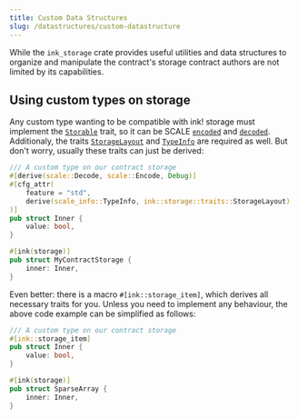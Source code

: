 ```yaml
---
title: Custom Data Structures
slug: /datastructures/custom-datastructure
---
```


While the `ink_storage` crate provides useful utilities and data structures to organize and 
manipulate the contract's storage contract authors are not limited by its capabilities. 

## Using custom types on storage
Any custom type wanting to be compatible with ink! storage must implement the 
[`Storable`](https://docs.rs/ink_storage_traits/4.0.0-beta/ink_storage_traits/trait.Storable.html) 
trait, so it can be SCALE
[`encoded`](https://docs.rs/parity-scale-codec/3.2.2/parity_scale_codec/trait.Encode.html)
and 
[`decoded`](https://docs.rs/parity-scale-codec/3.2.2/parity_scale_codec/trait.Decode.html).
Additionaly, the traits 
[`StorageLayout`](https://docs.rs/ink_storage/latest/ink_storage/traits/trait.StorageLayout.html)
and [`TypeInfo`](https://docs.rs/scale-info/2.3.1/scale_info/trait.TypeInfo.html)
are required as well. But don't worry, usually these traits can just be derived:

```rust
/// A custom type on our contract storage
#[derive(scale::Decode, scale::Encode, Debug)]
#[cfg_attr(
    feature = "std",
    derive(scale_info::TypeInfo, ink::storage::traits::StorageLayout)
)]
pub struct Inner {
    value: bool,
}

#[ink(storage)]
pub struct MyContractStorage {
    inner: Inner,
}
```

Even better: there is a macro `#[ink::storage_item]`, which derives all necessary traits for you. Unless you need to implement any behaviour, the above code example can be 
simplified as follows:

```rust
/// A custom type on our contract storage
#[ink::storage_item]
pub struct Inner {
    value: bool,
}

#[ink(storage)]
pub struct SparseArray {
    inner: Inner,
}
```

